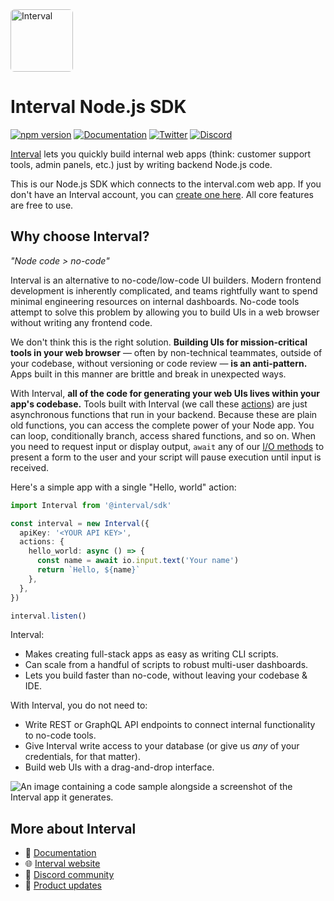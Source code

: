 <a href="https://interval.com">
  <img alt="Interval" width="100" height="100" style="border-radius: 6px;" src="https://interval.com/img/readme-assets/interval-avatar.png">
</a>

# Interval Node.js SDK

[![npm version](https://img.shields.io/npm/v/@interval/sdk?style=flat)](https://www.npmjs.com/package/@interval/sdk) [![Documentation](https://img.shields.io/badge/documentation-informational)](https://interval.com/docs) [![Twitter](https://img.shields.io/twitter/follow/useinterval.svg?color=%2338A1F3&label=twitter&style=flat)](https://twitter.com/useinterval) [![Discord](https://img.shields.io/badge/discord-join-blueviolet)](https://interval.com/discord)

[Interval](https://interval.com) lets you quickly build internal web apps (think: customer support tools, admin panels, etc.) just by writing backend Node.js code.

This is our Node.js SDK which connects to the interval.com web app. If you don't have an Interval account, you can [create one here](https://interval.com/signup). All core features are free to use.

## Why choose Interval?

_"Node code > no-code"_

Interval is an alternative to no-code/low-code UI builders. Modern frontend development is inherently complicated, and teams rightfully want to spend minimal engineering resources on internal dashboards. No-code tools attempt to solve this problem by allowing you to build UIs in a web browser without writing any frontend code.

We don't think this is the right solution. **Building UIs for mission-critical tools in your web browser** — often by non-technical teammates, outside of your codebase, without versioning or code review — **is an anti-pattern.** Apps built in this manner are brittle and break in unexpected ways.

With Interval, **all of the code for generating your web UIs lives within your app's codebase.** Tools built with Interval (we call these [actions](https://interval.com/docs/concepts/actions)) are just asynchronous functions that run in your backend. Because these are plain old functions, you can access the complete power of your Node app. You can loop, conditionally branch, access shared functions, and so on. When you need to request input or display output, `await` any of our [I/O methods](https://interval.com/docs/io-methods/) to present a form to the user and your script will pause execution until input is received.

Here's a simple app with a single "Hello, world" action:

```ts
import Interval from '@interval/sdk'

const interval = new Interval({
  apiKey: '<YOUR API KEY>',
  actions: {
    hello_world: async () => {
      const name = await io.input.text('Your name')
      return `Hello, ${name}`
    },
  },
})

interval.listen()
```

Interval:

- Makes creating full-stack apps as easy as writing CLI scripts.
- Can scale from a handful of scripts to robust multi-user dashboards.
- Lets you build faster than no-code, without leaving your codebase & IDE.

With Interval, you do not need to:

- Write REST or GraphQL API endpoints to connect internal functionality to no-code tools.
- Give Interval write access to your database (or give us _any_ of your credentials, for that matter).
- Build web UIs with a drag-and-drop interface.

<img alt="An image containing a code sample alongside a screenshot of the Interval app it generates." src="https://interval.com/img/readme-assets/screenshot.png">

## More about Interval

- 📖 [Documentation](https://interval.com/docs)
- 🌐 [Interval website](https://interval.com)
- 💬 [Discord community](https://interval.com/discord)
- 📰 [Product updates](https://interval.com/blog)
